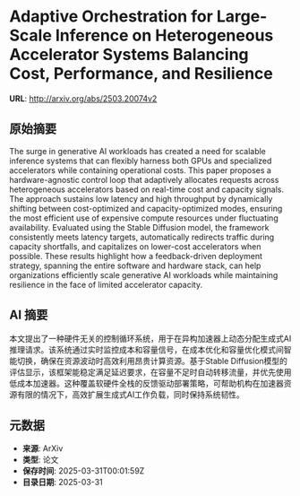 # Adaptive Orchestration for Large-Scale Inference on Heterogeneous Accelerator Systems Balancing Cost, Performance, and Resilience

**URL**: http://arxiv.org/abs/2503.20074v2

## 原始摘要

The surge in generative AI workloads has created a need for scalable
inference systems that can flexibly harness both GPUs and specialized
accelerators while containing operational costs. This paper proposes a
hardware-agnostic control loop that adaptively allocates requests across
heterogeneous accelerators based on real-time cost and capacity signals. The
approach sustains low latency and high throughput by dynamically shifting
between cost-optimized and capacity-optimized modes, ensuring the most
efficient use of expensive compute resources under fluctuating availability.
Evaluated using the Stable Diffusion model, the framework consistently meets
latency targets, automatically redirects traffic during capacity shortfalls,
and capitalizes on lower-cost accelerators when possible. These results
highlight how a feedback-driven deployment strategy, spanning the entire
software and hardware stack, can help organizations efficiently scale
generative AI workloads while maintaining resilience in the face of limited
accelerator capacity.


## AI 摘要

本文提出了一种硬件无关的控制循环系统，用于在异构加速器上动态分配生成式AI推理请求。该系统通过实时监控成本和容量信号，在成本优化和容量优化模式间智能切换，确保在资源波动时高效利用昂贵计算资源。基于Stable Diffusion模型的评估显示，该框架能稳定满足延迟要求，在容量不足时自动转移流量，并优先使用低成本加速器。这种覆盖软硬件全栈的反馈驱动部署策略，可帮助机构在加速器资源有限的情况下，高效扩展生成式AI工作负载，同时保持系统韧性。

## 元数据

- **来源**: ArXiv
- **类型**: 论文
- **保存时间**: 2025-03-31T00:01:59Z
- **目录日期**: 2025-03-31
